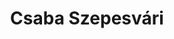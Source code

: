 ---
importance: 1
title: Csaba Szepesvári
affiliation: University of Alberta & Deepmind
img: assets/img/csaba.png
homepage: https://sites.ualberta.ca/~szepesva/
twitter: csabaszepesvari
scholar: zvC19mQAAAAJ
---